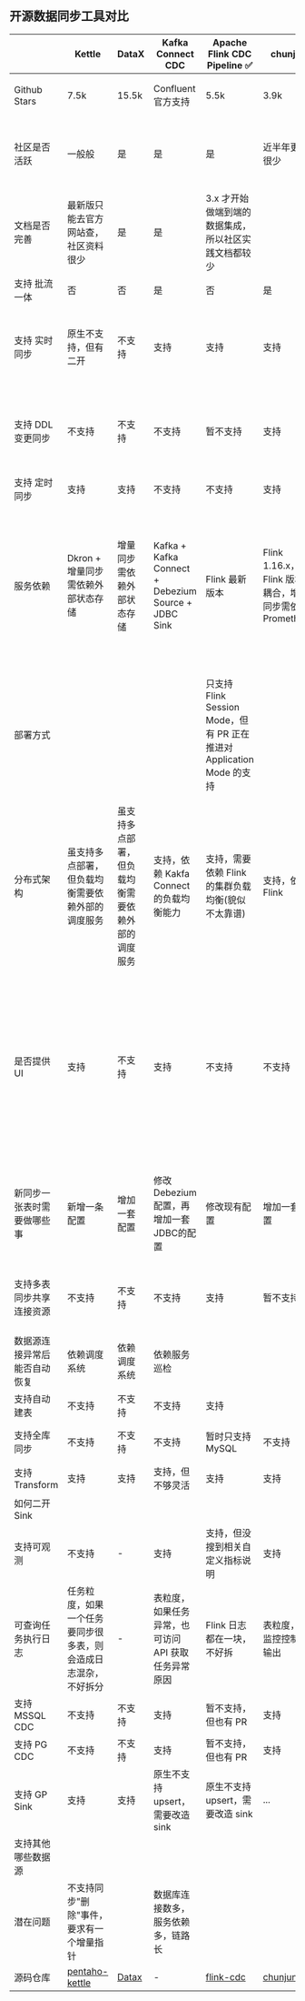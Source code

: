 ## 开源数据同步工具对比

|  | Kettle | DataX | Kafka Connect CDC | Apache Flink CDC Pipeline :white_check_mark: | chunjun | bitsail | Apache inlong | Apache Seatunnel :white_check_mark: | RestCloud | Tapdata | Nifi | DataPipeline
| ------ | ------ | ------ | ------ | ------ | ------ | ------ | ------ | ------ | ------ | ------ | ------ | ------ |
| Github Stars | 7.5k | 15.5k | Confluent官方支持 | 5.5k | 3.9k | 1.6k | 1.3k | 7.6k | 不开源，但有社区版，群电在评估 | 480 | 4.6k | 商业产品
| 社区是否活跃 | 一般般 | 是 | 是 | 是 | 近半年更新很少 | 近半年已死 | 是 | 是 | ? | 官方维护居多，社区群很冷清 | 是
| 文档是否完善 | 最新版只能去官方网站查，社区资料很少 | 是 | 是 | 3.x 才开始做端到端的数据集成，所以社区实践文档都较少 | | 最近一年文档没咋更新 | 是，但社区实践案例很少 | 是，公众号也每天更新
| 支持 批流一体 | 否 | 否 | 是 | 否 | 是 | 是 | 否 | 是 | 是 | 否 | 是 
| 支持 实时同步 | 原生不支持，但有二开 | 不支持 | 支持 | 支持 | 支持 | 支持 | 支持 | 支持 | 支持 | 支持 | 目前仅支持了 MySQL，尚未支持 PG、MSSQL
| 支持 DDL 变更同步 | 不支持 | 不支持 | 不支持 | 暂不支持 | 支持 | 支持 | 支持 | 支持 | | 文档提到支持，但 issue 中显示暂不支持 |  
| 支持 定时同步 | 支持 | 支持 | 不支持 | 不支持 | 支持 | 支持 | 不支持 | 支持 | 支持 |  | 
| 服务依赖 | Dkron + 增量同步需依赖外部状态存储 | 增量同步需依赖外部状态存储 | Kafka + Kafka Connect + Debezium Source + JDBC Sink | Flink 最新版本 | Flink 1.16.x，与Flink 版本强耦合，增量同步需依赖 Prometheus | Flink | 依赖 Flink CDC 项目，文档提到只支持 Flink 1.13 和 1.15 两个版本，略低 | 最新版本不再强依赖 Flink，Flink仅作为计算引擎，不依赖 flink-cdc 项目 |
| 部署方式 | | | | 只支持 Flink Session Mode，但有 PR 正在推进对 Application Mode 的支持 | | | 底层是 Flink SQL，但用户在管理页面上操作也无需关心 Flink SQL | 支持 Flink on K8S Application Mode 的部署方式 |
| 分布式架构 | 虽支持多点部署，但负载均衡需要依赖外部的调度服务 | 虽支持多点部署，但负载均衡需要依赖外部的调度服务 | 支持，依赖 Kakfa Connect 的负载均衡能力 | 支持，需要依赖 Flink 的集群负载均衡(貌似不太靠谱) | 支持，依赖 Flink | 支持，依赖 Flink | 支持，依赖 Flink | 支持，依赖 Flink |  | 
| 是否提供 UI | 支持 | 不支持 | 支持 | 不支持 | 不支持 | 不支持 | 支持，虽然审批逻辑更完善，但核心的数据同步功能用起来总报错，也不知道哪的问题 | 支持，新支持，看 Issue 有一些影响使用的问题
| 新同步一张表时需要做哪些事 | 新增一条配置 | 增加一套配置 | 修改Debezium配置，再增加一套JDBC的配置 | 修改现有配置 | 增加一套配置 | 增加一套配置 | 增加一条配置，下游一张表对应一个任务 | 修改现有配置
| 支持多表同步共享连接资源 | 不支持 | 不支持 | 不支持 | 支持 | 暂不支持 | 不支持 | 因基于 Flink SQL，暂不支持共享 | 支持
| 数据源连接异常后能否自动恢复 | 依赖调度系统 | 依赖调度系统 | 依赖服务巡检 |
| 支持自动建表 | 不支持 | 不支持 | 不支持 | 支持 | | | | 支持 |  
| 支持全库同步 | 不支持 | 不支持 | 不支持 | 暂时只支持 MySQL | 不支持 | | 暂时只支持 MySQL | 支持 |
| 支持 Transform | 支持 | 支持 | 支持，但不够灵活 | 支持 | 支持 | 不支持 | 支持 | 支持
| 如何二开 Sink | | | | | | | | | 不开源，所以不支持
| 支持可观测 | 不支持 | - | 支持 | 支持，但没搜到相关自定义指标说明 | 支持 | ? | 支持，还自定义了指标 | 支持
| 可查询任务执行日志 | 任务粒度，如果一个任务要同步很多表，则会造成日志混杂，不好拆分 | - | 表粒度，如果任务异常，也可访问 API 获取任务异常原因 | Flink 日志都在一块，不好拆 | 表粒度，可监控控制台输出 |  ? | 待查 | Flink 日志都在一块，不好拆，不确定 Rest API 能否做到表粒度的拆分
| 支持 MSSQL CDC | 不支持 | 不支持 | 支持 | 暂不支持，但也有 PR | 支持 | 支持 | 支持 |支持
| 支持 PG CDC | 不支持 | 不支持 | 支持 | 暂不支持，但也有 PR | 支持 | 不支持 | 支持 |支持
| 支持 GP Sink | 支持 | 支持 | 原生不支持 upsert，需要改造 sink | 原生不支持 upsert，需要改造 sink | ...
| 支持其他哪些数据源 | | 
| 潜在问题 | 不支持同步"删除"事件，要求有一个增量指针 | | 数据库连接数多，服务依赖多，链路长 | 
| 源码仓库 | [pentaho-kettle](https://github.com/pentaho/pentaho-kettle) | [Datax](https://github.com/alibaba/DataX) | - | [flink-cdc](https://github.com/apache/flink-cdc)| [chunjun](https://github.com/DTStack/chunjun) | [bitsail](https://github.com/bytedance/bitsail) | [inlong](https://github.com/apache/inlong) | [seatunnel](https://github.com/apache/seatunnel) | | [tapdata](https://github.com/tapdata/tapdata) | [nifi](https://github.com/apache/nifi/)
